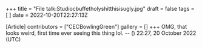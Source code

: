 +++
title = "File talk:Studiocbuffetholyshitthisisugly.jpg"
draft = false
tags = [ ]
date = 2022-10-20T22:27:13Z

[Article]
contributors = ["CECBowlingGreen"]
gallery = []
+++
OMG, that looks weird, first time ever seeing this thing lol. -- () 22:27, 20 October 2022 (UTC)